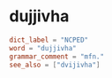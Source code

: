 # dujjivha

``` toml
dict_label = "NCPED"
word = "dujjivha"
grammar_comment = "mfn."
see_also = ["dvijivha"]
```

